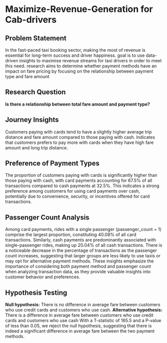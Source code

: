 # Maximize-Revenue-Generation for Cab-drivers

## Problem Statement
In the fast-paced taxi booking sector, making the most of
revenue is essential for long-term success and driver
happiness.
goal is to use data-driven insights to maximise
revenue streams for taxi drivers in order to meet this need.
research aims to determine whether payment
methods have an impact on fare pricing by focusing on the
relationship between payment type and fare amount

## Research Question
**Is there a relationship between total fare amount and payment type?**

## Journey Insights
Customers paying with cards tend to have a slightly higher average trip distance and fare amount
compared to those paying with cash.
Indicates that customers prefers to pay more with cards when they have high fare amount and
long trip distance.

## Preference of Payment Types
The proportion of customers paying with cards is
significantly higher than those paying with cash,
with card payments accounting for 67.5% of all
transactions compared to cash payments at
32.5%.
This indicates a strong preference among
customers for using card payments over cash,
potentially due to convenience, security, or
incentives offered for card transactions.

## Passenger Count Analysis
Among card payments, rides with a single passenger (passenger_count = 1) comprise the largest proportion,
constituting 40.08% of all card transactions.
Similarly, cash payments are predominantly associated with single-passenger rides, making up 20.04% of all
cash transactions.
There is a noticeable decrease in the percentage of transactions as the passenger count increases, suggesting
that larger groups are less likely to use taxis or may opt for alternative payment methods.
These insights emphasize the importance of considering both payment method and passenger count when
analyzing transaction data, as they provide valuable insights into customer behavior and preferences.

## Hypothesis Testing
**Null hypothesis:** There is no difference in average fare between customers who use credit cards
and customers who use cash.
**Alternative hypothesis:** There is a difference in average fare between customers who use credit
cards and customers who use cash
With a T-statistic of 165.5 and a P-value of less than 0.05, we reject the null hypothesis, suggesting
that there is indeed a significant difference in average fare between the two payment methods.




